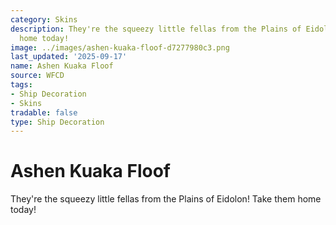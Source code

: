 ```yaml
---
category: Skins
description: They're the squeezy little fellas from the Plains of Eidolon! Take them
  home today!
image: ../images/ashen-kuaka-floof-d7277980c3.png
last_updated: '2025-09-17'
name: Ashen Kuaka Floof
source: WFCD
tags:
- Ship Decoration
- Skins
tradable: false
type: Ship Decoration
---
```


# Ashen Kuaka Floof

They're the squeezy little fellas from the Plains of Eidolon! Take them home today!

